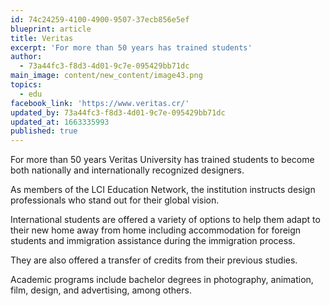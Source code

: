 ```yaml
---
id: 74c24259-4100-4900-9507-37ecb856e5ef
blueprint: article
title: Veritas
excerpt: 'For more than 50 years has trained students'
author:
  - 73a44fc3-f8d3-4d01-9c7e-095429bb71dc
main_image: content/new_content/image43.png
topics:
  - edu
facebook_link: 'https://www.veritas.cr/'
updated_by: 73a44fc3-f8d3-4d01-9c7e-095429bb71dc
updated_at: 1663335993
published: true
---
```

For more than 50 years Veritas University has trained students to become both nationally and internationally recognized designers. 

As members of the LCI Education Network, the institution instructs design professionals who stand out for their global vision.

International students are offered a variety of options to help them adapt to their new home away from home including accommodation for foreign students and immigration assistance during the immigration process. 

They are also offered a transfer of credits from their previous studies. 

Academic programs include bachelor degrees in photography, animation, film, design, and advertising, among others.
